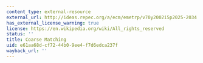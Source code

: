 ```yaml
---
content_type: external-resource
external_url: http://ideas.repec.org/a/ecm/emetrp/v70y2002i5p2025-2034.html
has_external_license_warning: true
license: https://en.wikipedia.org/wiki/All_rights_reserved
status: ''
title: Coarse Matching
uid: e61aa68d-cf72-44b0-9ee4-f7d6edca237f
wayback_url: ''
---
```

